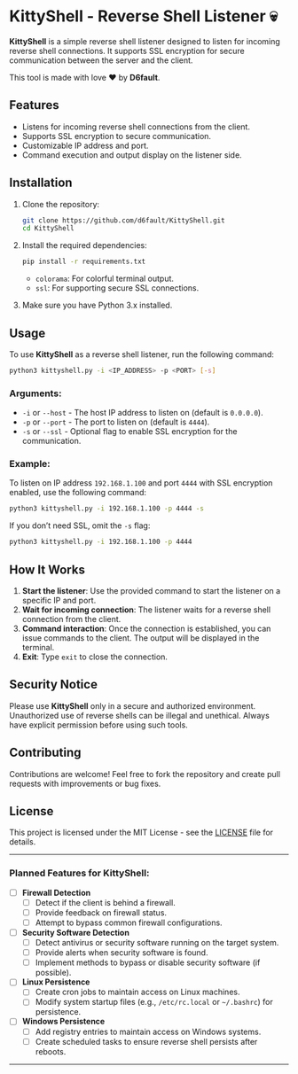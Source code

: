 



# KittyShell - Reverse Shell Listener 💀

**KittyShell** is a simple reverse shell listener designed to listen for incoming reverse shell connections. It supports SSL encryption for secure communication between the server and the client.

This tool is made with love ❤️ by **D6fault**.

## Features
- Listens for incoming reverse shell connections from the client.
- Supports SSL encryption to secure communication.
- Customizable IP address and port.
- Command execution and output display on the listener side.

## Installation

1. Clone the repository:

   ```bash
   git clone https://github.com/d6fault/KittyShell.git
   cd KittyShell
   ```

2. Install the required dependencies:

   ```bash
   pip install -r requirements.txt
   ```

   - `colorama`: For colorful terminal output.
   - `ssl`: For supporting secure SSL connections.

3. Make sure you have Python 3.x installed.

## Usage

To use **KittyShell** as a reverse shell listener, run the following command:

```bash
python3 kittyshell.py -i <IP_ADDRESS> -p <PORT> [-s]
```

### Arguments:
- `-i` or `--host` - The host IP address to listen on (default is `0.0.0.0`).
- `-p` or `--port` - The port to listen on (default is `4444`).
- `-s` or `--ssl` - Optional flag to enable SSL encryption for the communication.

### Example:
To listen on IP address `192.168.1.100` and port `4444` with SSL encryption enabled, use the following command:

```bash
python3 kittyshell.py -i 192.168.1.100 -p 4444 -s
```

If you don’t need SSL, omit the `-s` flag:

```bash
python3 kittyshell.py -i 192.168.1.100 -p 4444
```

## How It Works

1. **Start the listener**: Use the provided command to start the listener on a specific IP and port.
2. **Wait for incoming connection**: The listener waits for a reverse shell connection from the client.
3. **Command interaction**: Once the connection is established, you can issue commands to the client. The output will be displayed in the terminal.
4. **Exit**: Type `exit` to close the connection.

## Security Notice
Please use **KittyShell** only in a secure and authorized environment. Unauthorized use of reverse shells can be illegal and unethical. Always have explicit permission before using such tools.

## Contributing

Contributions are welcome! Feel free to fork the repository and create pull requests with improvements or bug fixes.

## License

This project is licensed under the MIT License - see the [LICENSE](LICENSE) file for details.


---

### Planned Features for KittyShell:

- [ ] **Firewall Detection**  
  - [ ] Detect if the client is behind a firewall.
  - [ ] Provide feedback on firewall status.
  - [ ] Attempt to bypass common firewall configurations.

- [ ] **Security Software Detection**  
  - [ ] Detect antivirus or security software running on the target system.
  - [ ] Provide alerts when security software is found.
  - [ ] Implement methods to bypass or disable security software (if possible).

- [ ] **Linux Persistence**  
  - [ ] Create cron jobs to maintain access on Linux machines.
  - [ ] Modify system startup files (e.g., `/etc/rc.local` or `~/.bashrc`) for persistence.
  
- [ ] **Windows Persistence**  
  - [ ] Add registry entries to maintain access on Windows systems.
  - [ ] Create scheduled tasks to ensure reverse shell persists after reboots.

---

